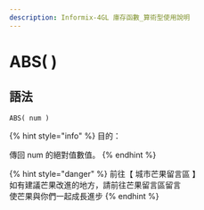 ```yaml
---
description: Informix-4GL 庫存函數_算術型使用說明
---
```


# ABS( )

## 語法

```
ABS( num )
```

{% hint style="info" %}
目的：

傳回 num 的絕對值數值。
{% endhint %}

{% hint style="danger" %}
前往【 城市芒果留言區 】\
如有建議芒果改進的地方，請前往芒果留言區留言\
使芒果與你們一起成長進步
{% endhint %}

